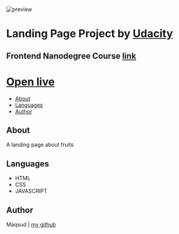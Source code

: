 ![preview](https://i.ibb.co/bHNw5FL/mockuper.png)

# Landing Page Project by [Udacity](https://udacity.com)

## Frontend Nanodegree Course [link](https://www.udacity.com/course/front-end-web-developer-nanodegree--nd0011)

##

##

# [Open live]()

-   [About](#about)
-   [Languages](#languages)
-   [Author](#author)

## About

A landing page about fruits

## Languages

-   HTML
-   CSS
-   JAVASCRIPT

## Author

Maqsud | [my github](https://github.com/maqsudcoder)
